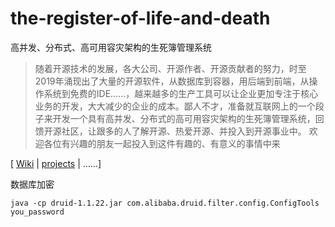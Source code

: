 # the-register-of-life-and-death
高并发、分布式、高可用容灾架构的生死簿管理系统
> 随着开源技术的发展，各大公司、开源作者、开源贡献者的努力，时至2019年涌现出了大量的开源软件，从数据库到容器，用后端到前端，从操作系统到免费的IDE……，越来越多的生产工具可以让企业更加专注于核心业务的开发，大大减少的企业的成本。鄙人不才，准备就互联网上的一个段子来开发一个具有高并发、分布式的高可用容灾架构的生死簿管理系统，回馈开源社区，让跟多的人了解开源、热爱开源、并投入到开源事业中。
欢迎各位有兴趣的朋友一起投入到这件有趣的、有意义的事情中来

[ [Wiki](https://github.com/useful-person/the-register-of-life-and-death/wiki) | [projects](https://github.com/useful-person/the-register-of-life-and-death/projects) | ……]



数据库加密

```shell
java -cp druid-1.1.22.jar com.alibaba.druid.filter.config.ConfigTools you_password
```


